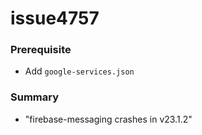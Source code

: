 
# issue4757
### Prerequisite
- Add `google-services.json`
### Summary
- "firebase-messaging crashes in v23.1.2"
        